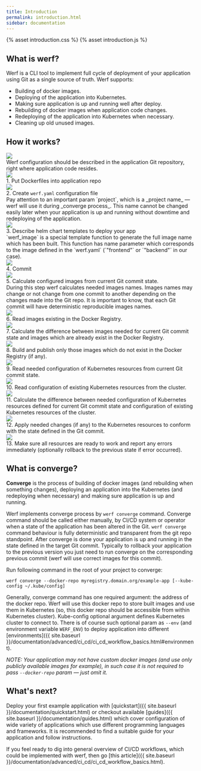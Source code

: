 ```yaml
---
title: Introduction
permalink: introduction.html
sidebar: documentation
---
```


{% asset introduction.css %}
{% asset introduction.js %}

## What is werf?

Werf is a CLI tool to implement full cycle of deployment of your application using Git as a single source of truth. Werf supports:
 - Building of docker images.
 - Deploying of the application into Kubernetes.
 - Making sure application is up and running well after deploy.
 - Rebuilding of docker images when application code changes.
 - Redeploying of the application into Kubernetes when necessary.
 - Cleaning up old unused images.

## How it works?

<div id="introduction-presentation" class="introduction-presentation">
    <div class="introduction-presentation__container">
        <div class="introduction-presentation__slide">
            <img src="{% asset introduction/dds-1.png @path %}"
            class="introduction-presentation__slide-img" />
            <div class="introduction-presentation__slide-text">
                Werf configuration should be described in the application Git repository, right where application code resides.
            </div>
        </div>
        <div class="introduction-presentation__slide">
            <img src="{% asset introduction/dds-2.png @path %}"
            class="introduction-presentation__slide-img" />
            <div class="introduction-presentation__slide-text">
                <div class="introduction-presentation__slide-title">
                    1. Put Dockerfiles into application repo
                </div>
            </div>
        </div>
        <div class="introduction-presentation__slide">
            <img src="{% asset introduction/dds-3.png @path %}"
            class="introduction-presentation__slide-img" />
            <div class="introduction-presentation__slide-text">
                <div class="introduction-presentation__slide-title">
                    2. Create <code>werf.yaml</code> configuration file
                </div>
<div markdown="1">
Pay attention to an important param `project`, which is a _project name_ — werf will use it during _converge process_. This name cannot be changed easily later when your application is up and running without downtime and redeploying of the application.
</div>
            </div>
        </div>
        <div class="introduction-presentation__slide">
            <img src="{% asset introduction/dds-4.png @path %}"
            class="introduction-presentation__slide-img" />
            <div class="introduction-presentation__slide-text">
                <div class="introduction-presentation__slide-title">
                    3. Describe helm chart templates to deploy your app
                </div>
<div markdown="1">
`werf_image` is a special template function to generate the full image name which has been built. This function has name parameter which corresponds to the image defined in the `werf.yaml` (`"frontend"` or `"backend"` in our case).
</div>
            </div>
        </div>
        <div class="introduction-presentation__slide">
            <img src="{% asset introduction/dds-5.png @path %}"
            class="introduction-presentation__slide-img" />
            <div class="introduction-presentation__slide-text">
                <div class="introduction-presentation__slide-title">
                    4. Commit
                </div>
            </div>
        </div>
        <div class="introduction-presentation__slide">
            <img src="{% asset introduction/c-1.png @path %}"
            class="introduction-presentation__slide-img" />
            <div class="introduction-presentation__slide-text">
                <div class="introduction-presentation__slide-title">
                    5. Calculate configured images from current Git commit state.
                </div>
<div markdown="1">
During this step werf calculates needed images names. Images names may change or not change from one commit to another depending on the changes made into the Git repo. It is important to know, that each Git commit will have deterministic reproducible images names.
</div>
            </div>
        </div>
        <div class="introduction-presentation__slide">
            <img src="{% asset introduction/c-2.png @path %}"
            class="introduction-presentation__slide-img" />
            <div class="introduction-presentation__slide-text">
                <div class="introduction-presentation__slide-title">
                    6. Read images existing in the Docker Registry.
                </div>
            </div>
        </div>
        <div class="introduction-presentation__slide">
            <img src="{% asset introduction/c-3.png @path %}"
            class="introduction-presentation__slide-img" />
            <div class="introduction-presentation__slide-text">
                <div class="introduction-presentation__slide-title">
                    7. Calculate the difference between images needed for current Git commit state and images which are already exist in the Docker Registry.
                </div>
            </div>
        </div>
        <div class="introduction-presentation__slide">
            <img src="{% asset introduction/c-4.png @path %}"
            class="introduction-presentation__slide-img" />
            <div class="introduction-presentation__slide-text">
                <div class="introduction-presentation__slide-title">
                    8. Build and publish only those images which do not exist in the Docker Registry (if any).
                </div>
            </div>
        </div>
        <div class="introduction-presentation__slide">
            <img src="{% asset introduction/c-5.png @path %}"
            class="introduction-presentation__slide-img" />
            <div class="introduction-presentation__slide-text">
                <div class="introduction-presentation__slide-title">
                    9. Read needed configuration of Kubernetes resources from current Git commit state.
                </div>
            </div>
        </div>
        <div class="introduction-presentation__slide">
            <img src="{% asset introduction/c-6.png @path %}"
            class="introduction-presentation__slide-img" />
            <div class="introduction-presentation__slide-text">
                <div class="introduction-presentation__slide-title">
                    10. Read configuration of existing Kubernetes resources from the cluster.
                </div>
            </div>
        </div>
        <div class="introduction-presentation__slide">
            <img src="{% asset introduction/c-7.png @path %}"
            class="introduction-presentation__slide-img" />
            <div class="introduction-presentation__slide-text">
                <div class="introduction-presentation__slide-title">
                    11. Calculate the difference between needed configuration of Kubernetes resources defined for current Git commit state and configuration of existing Kubernetes resources of the cluster.
                </div>
            </div>
        </div>
        <div class="introduction-presentation__slide">
            <img src="{% asset introduction/c-8.png @path %}"
            class="introduction-presentation__slide-img" />
            <div class="introduction-presentation__slide-text">
                <div class="introduction-presentation__slide-title">
                    12. Apply needed changes (if any) to the Kubernetes resources to conform with the state defined in the Git commit.
                </div>
            </div>
        </div>
        <div class="introduction-presentation__slide">
            <img src="{% asset introduction/c-9.png @path %}"
            class="introduction-presentation__slide-img" />
            <div class="introduction-presentation__slide-text">
                <div class="introduction-presentation__slide-title">
                    13. Make sure all resources are ready to work and report any errors immediately (optionally rollback to the previous state if error occurred).
                </div>
            </div>
        </div>
    </div>
</div>

## What is converge?

**Converge** is the process of building of docker images (and rebuilding when something changes), deploying an application into the Kubernetes (and redeploying when necessary) and making sure application is up and running.

Werf implements converge process by `werf converge` command. Converge command should be called either manually, by CI/CD system or operator when a state of the application has been altered in the Git. `werf converge` command behaviour is fully deterministic and transparent from the git repo standpoint. After converge is done your application is up and running in the state defined in the target Git commit. Typically to rollback your application to the previous version you just need to run converge on the corresponding previous commit (werf will use correct images for this commit).

Run following command in the root of your project to converge:

```
werf converge --docker-repo myregistry.domain.org/example-app [--kube-config ~/.kube/config]
```

Generally, converge command has one required argument: the address of the docker repo. Werf will use this docker repo to store built images and use them in Kubernetes (so, this docker repo should be accessible from within Kubernetes cluster). Kube-config optional argument defines Kubernetes cluster to connect to. There is of course such optional param as `--env` (and environment variable `WERF_ENV`) to deploy application into different [environments]({{ site.baseurl }}/documentation/advanced/ci_cd/ci_cd_workflow_basics.html#environment).

_NOTE: Your application may not have custom docker images (and use only publicly available images for example), in such case it is not required to pass `--docker-repo` param — just omit it._

## What's next?

Deploy your first example application with [quickstart]({{ site.baseurl }}/documentation/quickstart.html) or checkout available [guides]({{ site.baseurl }}/documentation/guides.html) which cover configuration of wide variety of applications which use different programming languages and frameworks. It is recommended to find a suitable guide for your application and follow instructions.

If you feel ready to dig into general overview of CI/CD workflows, which could be implemented with werf, then go [this article]({{ site.baseurl }}/documentation/advanced/ci_cd/ci_cd_workflow_basics.html).
